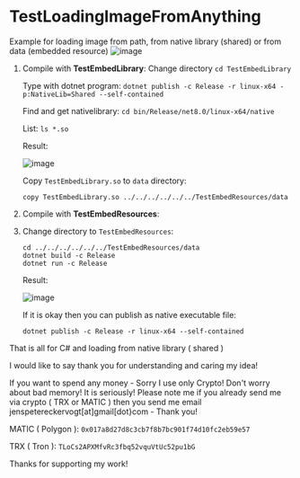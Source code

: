 # TestLoadingImageFromAnything
Example for loading image from path, from native library (shared) or from data (embedded resource)
![image](https://github.com/DeafMan1983/TestLoadingImageFromAnything/assets/57066679/05cd62dc-a822-48f3-8d00-e55d03af2696)

1. Compile with **TestEmbedLibrary**:
   Change directory `cd TestEmbedLibrary`
   
   Type with dotnet program: `dotnet publish -c Release -r linux-x64 -p:NativeLib=Shared --self-contained`
   
   Find and get nativelibrary: `cd bin/Release/net8.0/linux-x64/native`
   
   List: `ls *.so`
   
   Result:
   
   ![image](https://github.com/DeafMan1983/TestLoadingImageFromAnything/assets/57066679/363b520d-c37d-4d09-aadc-5947d27379e2)
   
   Copy `TestEmbedLibrary.so` to `data` directory:
   
   `copy TestEmbedLibrary.so ../../../../../../TestEmbedResources/data`


2. Compile with **TestEmbedResources**:
3. 
   Change directory to `TestEmbedResources`:
   ```
   cd ../../../../../../TestEmbedResources/data
   dotnet build -c Release
   dotnet run -c Release
   ```
   
   Result:
   
   ![image](https://github.com/DeafMan1983/TestLoadingImageFromAnything/assets/57066679/bae83a7f-2ecc-4453-b614-ca5849ab0f46)
   
   If it is okay then you can publish as native executable file:
   
   `dotnet publish -c Release -r linux-x64 --self-contained`


That is all for C# and loading from native library ( shared )

I would like to say thank you for understanding and caring my idea!

If you want to spend any money - Sorry I use only Crypto! Don't worry about bad memory! It is seriously! Please note me if you already send me via crypto ( TRX or MATIC ) then you send me email jenspetereckervogt[at]gmail[dot}com - Thank you!

MATIC ( Polygon ): `0x017a8d27d8c3cb7f8b7bc901f74d10fc2eb59e57`

TRX ( Tron ): `TLoCs2APXMfvRc3fbq52vquVtUc52pu1bG`

Thanks for supporting my work!
